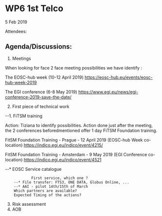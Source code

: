 #  WP6 1st Telco

5 Feb 2019

Attendees: 

## Agenda/Discussions:
1. Meetings

When looking for face 2 face meeting possibilities we have identify :

The EOSC-hub week (10-12 April 2019) https://eosc-hub.eu/events/eosc-hub-week-2019

The EGI conference (6-8 May 2019) https://www.egi.eu/news/egi-conference-2019-save-the-date/

2. First piece of technical work

--1. FiTSM training

Action: Tiziana to identify possibilities.
Action done just after the meeting, the 2 conferences beforedmentioned offer 1 day FiTSM Foundation training.

FitSM Foundation Training - Prague - 12 April 2019 (EOSC-hub Week co-location)
    https://indico.egi.eu/indico/event/4215/

FitSM Foundation Training - Amsterdam - 9 May 2019 (EGI Conference co-location)
    https://indico.egi.eu/indico/event/4521
  
--* EOSC Service catalogue


                First service, which one ?
        --* File transfer: FTS3, ONE DATA, Globus Online, ...
        --* AAI - pilot 14th/15th of March
        Which partners are available?
        Expected Timing of the actions?
3. Risk assessment
4. AOB 
